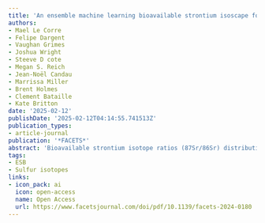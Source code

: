 ```yaml
---
title: 'An ensemble machine learning bioavailable strontium isoscape for Eastern Canada'
authors:
- Mael Le Corre
- Felipe Dargent
- Vaughan Grimes
- Joshua Wright
- Steeve D cote
- Megan S. Reich
- Jean-Noël Candau
- Marrissa Miller
- Brent Holmes
- Clement Bataille
- Kate Britton
date: '2025-02-12'
publishDate: '2025-02-12T04:14:55.741513Z'
publication_types:
- article-journal
publication: '*FACETS*'
abstract: 'Bioavailable strontium isotope ratios (87Sr/86Sr) distribution across the landscape mainly follow the underlying lithology, making 87Sr/86Sr baseline maps (isoscapes) powerful tools for provenance studies. 87Sr/86Sr has already been used in Eastern Canada (EC) to track food and human remains origins, or to reconstruct animal mobility. While bioavailable 87Sr/86Sr isoscapes for EC can be extrapolated from global datasets using random forest modelling (RF), no regionally calibrated isoscape exists. Here, we produce a regionally calibrated bioavailable 87Sr/86Sr isoscape by analysing plants collected at 136 sites across EC, incorporating updated geological variables and applying a novel ensemble machine learning (EML) framework. We generated and compared isoscapes generated by the traditional RF and the EML approaches. Adding local bioavailable 87Sr/86Sr to a global dataset signiﬁcantly improved the model prediction with a drastic increase of predicted 87Sr/86Sr and increased spatial uncertainty in the northern Canadian craton. EML produced similar 87Sr/86Sr predictions but with tighter spatial uncertainty distribution. Regionally calibrated RF and EML isoscapes signiﬁcantly outperformed the global bioavailable RF isoscape, conﬁrming the requirement for collecting local data in data-poor regions. This isoscape provides a baseline in EC to monitor and manage the movements and provenance of agricultural products, natural resources, endangered/harmful migratory species, and archaeological human remains and artifacts.'
tags:
- ESB
- Sulfur isotopes
links:
- icon_pack: ai
  icon: open-access
  name: Open Access
  url: https://www.facetsjournal.com/doi/pdf/10.1139/facets-2024-0180
---
```

